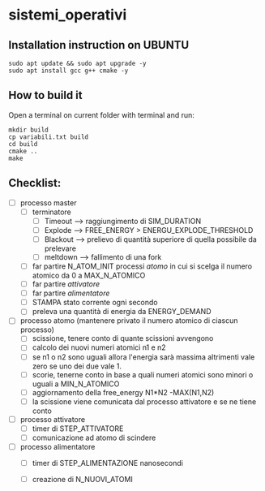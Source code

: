 # sistemi_operativi
## Installation instruction on UBUNTU

```
sudo apt update && sudo apt upgrade -y
sudo apt install gcc g++ cmake -y
```

## How to build it

Open a terminal on current folder with terminal and run:

```
mkdir build
cp variabili.txt build
cd build
cmake ..
make
```

## Checklist:

- [ ] processo master
    - [ ] terminatore
      - [ ] Timeout  --> raggiungimento di SIM_DURATION
      - [ ] Explode  --> FREE_ENERGY > ENERGU_EXPLODE_THRESHOLD
      - [ ] Blackout --> prelievo di quantità superiore di quella possibile da prelevare
      - [ ] meltdown  --> fallimento di una fork
    - [ ] far partire N_ATOM_INIT processi *atomo* in cui si scelga il numero atomico da 0 a MAX_N_ATOMICO
    - [ ] far partire *attivatore*
    - [ ] far partire *alimentatore*
    - [ ] STAMPA stato corrente ogni secondo
    - [ ] preleva una quantità di energia da ENERGY_DEMAND
  
- [ ] processo atomo       (mantenere privato il numero atomico di ciascun processo)
    - [ ] scissione, tenere conto di quante scissioni avvengono
    - [ ] calcolo dei nuovi numeri atomici n1 e n2
    - [ ] se n1 o n2 sono uguali allora l'energia sarà massima altrimenti vale zero se uno dei due vale 1.
    - [ ] scorie, tenerne conto in base a quali numeri atomici sono minori o uguali a MIN_N_ATOMICO
    - [ ] aggiornamento della free_energy  N1*N2 -MAX(N1,N2)
    - [ ] la scissione viene comunicata dal processo attivatore e se ne tiene conto

- [ ] processo attivatore
    - [ ] timer di STEP_ATTIVATORE
    - [ ] comunicazione ad atomo di scindere

- [ ] processo alimentatore
    - [ ] timer di STEP_ALIMENTAZIONE nanosecondi 
    - [ ] creazione di N_NUOVI_ATOMI

